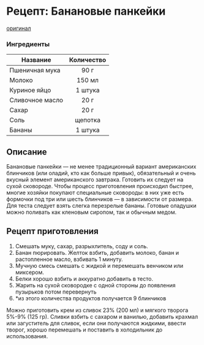 # Рецепт: Банановые панкейки
[оригинал](https://eda.ru/recepty/zavtraki/bananovie-pankejki-35975)

### Ингредиенты
| Название        	| Количество    |
| -------------   	|:-------------:|
| Пшеничная мука  	| 90 г 			|
| Молоко  			| 150 мл 		|
| Куриное яйцо		| 1 штука 		|
| Сливочное масло   | 20 г          |
| Сахар             | 20 г          |
| Соль              | щепотка       |
| Бананы            | 1 штука       |

## Описание
Банановые панкейки — не менее традиционный вариант американских блинчиков (или оладий, кто как больше привык), обязательный и очень вкусный элемент американского завтрака. Готовить их следует на сухой сковороде. Чтобы процесс приготовления происходил быстрее, многие хозяйки покупают специальные сковороды: в них уже есть формочки под три или шесть блинчиков — в зависимости от размера. Для теста следует взять слегка перезрелые бананы. Готовые оладушки можно поливать как кленовым сиропом, так и обычным медом.

## Рецепт приготовления
1. Смешать муку, сахар, разрыхлитель, соду и соль.
2. Банан пюрировать. Желток взбить, добавить молоко, банан и растопленное масло, взбивать 1 минуту.
3. Мучную смесь смешать с жидкой и перемешать венчиком или миксером.
4. Белки хорошо взбить и аккуратно добавить в тесто.
5. Жарить на сухой сковородке с одной стороны до появления пузырьков потом перевернуть
6. *из этого количества продуктов получается 9 блинчиков

Можно приготовить крем из сливок 23% (200 мл) и мягкого творога 5%-9% (125 гр). 
Сливки взбить с сахаром и ванилью, добавить крахмал или загуститель для сливок, 
если они получаются жидкими, ввести творог, хорошо перемешать и поставить в холодильник до использования.